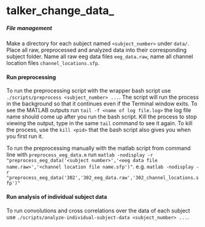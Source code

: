# talker_change_data_

##### File management

Make a directory for each subject named `<subject_number>` under `data/`. Place all raw, preprocessed and analyzed data into their corresponding subject folder. Name all raw eeg data files `eeg_data.raw`, name all channel location files `channel_locations.sfp`.

#### Run preprocessing

To run the preprocessing script with the wrapper bash script use `./scripts/preprocess <subject_number> ...`. The script will run the process in the background so that it continues even if the Terminal window exits. To see the MATLAB outputs run `tail -f <name of log file.log>` the log file name should come up after you run the bash script. Kill the process to stop viewing the output, type in the same `tail` command to see it again. To kill the process, use the `kill <pid>` that the bash script also gives you when you first run it.

To run the preprocessing manually with the matlab script from command line with `preprocess_eeg_data.m` run `matlab -nodisplay -r "preprocess_eeg_data('<subject number>','<eeg data file name.raw>','<channel location file name.sfp')"`. e.g. `matlab -nodisplay -r "preprocess_eeg_data('302','302_eeg_data.raw','302_channel_locations.sfp')"`

#### Run analysis of individual subject data

To run convolutions and cross correlations over the data of each subject use `./scripts/analyze-individual-subject-data <subject_number> ...`.
